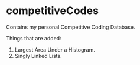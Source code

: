 # competitiveCodes
Contains my personal Competitive Coding Database.

Things that are added:
1) Largest Area Under a Histogram.
2) Singly Linked Lists.
